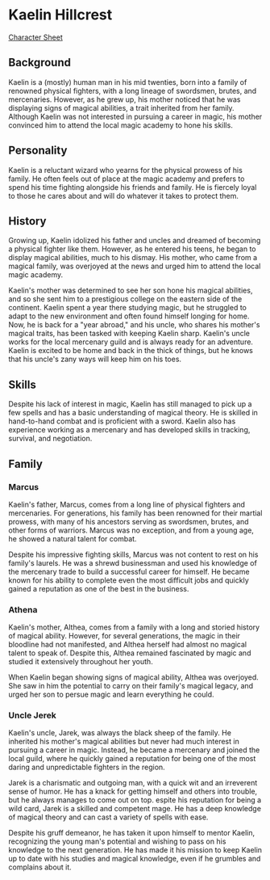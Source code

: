 # Kaelin Hillcrest

[Character Sheet](https://github.com/Bonney/SavageWorlds2023/blob/main/Sheet.md)

## Background

Kaelin is a (mostly) human man in his mid twenties, born into a family of renowned physical fighters, with a long lineage of swordsmen, brutes, and mercenaries. However, as he grew up, his mother noticed that he was displaying signs of magical abilities, a trait inherited from her family. Although Kaelin was not interested in pursuing a career in magic, his mother convinced him to attend the local magic academy to hone his skills.

## Personality

Kaelin is a reluctant wizard who yearns for the physical prowess of his family. He often feels out of place at the magic academy and prefers to spend his time fighting alongside his friends and family. He is fiercely loyal to those he cares about and will do whatever it takes to protect them.

## History

Growing up, Kaelin idolized his father and uncles and dreamed of becoming a physical fighter like them. However, as he entered his teens, he began to display magical abilities, much to his dismay. His mother, who came from a magical family, was overjoyed at the news and urged him to attend the local magic academy.

Kaelin's mother was determined to see her son hone his magical abilities, and so she sent him to a prestigious college on the eastern side of the continent. Kaelin spent a year there studying magic, but he struggled to adapt to the new environment and often found himself longing for home. Now, he is back for a "year abroad," and his uncle, who shares his mother's magical traits, has been tasked with keeping Kaelin sharp. Kaelin's uncle works for the local mercenary guild and is always ready for an adventure. Kaelin is excited to be home and back in the thick of things, but he knows that his uncle's zany ways will keep him on his toes.

## Skills

Despite his lack of interest in magic, Kaelin has still managed to pick up a few spells and has a basic understanding of magical theory. He is skilled in hand-to-hand combat and is proficient with a sword. Kaelin also has experience working as a mercenary and has developed skills in tracking, survival, and negotiation.

## Family

### Marcus

Kaelin's father, Marcus, comes from a long line of physical fighters and mercenaries. For generations, his family has been renowned for their martial prowess, with many of his ancestors serving as swordsmen, brutes, and other forms of warriors. Marcus was no exception, and from a young age, he showed a natural talent for combat.

Despite his impressive fighting skills, Marcus was not content to rest on his family's laurels. He was a shrewd businessman and used his knowledge of the mercenary trade to build a successful career for himself. He became known for his ability to complete even the most difficult jobs and quickly gained a reputation as one of the best in the business.

### Athena

Kaelin's mother, Althea, comes from a family with a long and storied history of magical ability. However, for several generations, the magic in their bloodline had not manifested, and Althea herself had almost no magical talent to speak of. Despite this, Althea remained fascinated by magic and studied it extensively throughout her youth.

When Kaelin began showing signs of magical ability, Althea was overjoyed. She saw in him the potential to carry on their family's magical legacy, and urged her son to persue magic and learn everything he could.

###  Uncle Jerek

Kaelin's uncle, Jarek, was always the black sheep of the family. He inherited his mother's magical abilities but never had much interest in pursuing a career in magic. Instead, he became a mercenary and joined the local guild, where he quickly gained a reputation for being one of the most daring and unpredictable fighters in the region.

Jarek is a charismatic and outgoing man, with a quick wit and an irreverent sense of humor. He has a knack for getting himself and others into trouble, but he always manages to come out on top. espite his reputation for being a wild card, Jarek is a skilled and competent mage. He has a deep knowledge of magical theory and can cast a variety of spells with ease.

Despite his gruff demeanor, he has taken it upon himself to mentor Kaelin, recognizing the young man's potential and wishing to pass on his knowledge to the next generation. He has made it his mission to keep Kaelin up to date with his studies and magical knowledge, even if he grumbles and complains about it.
